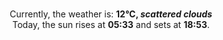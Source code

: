 <p  align="center"><br/>Currently, the weather is: <b> 12°C, <i>scattered clouds</i></b></br>Today, the sun rises at <b>05:33</b> and sets at <b>18:53</b>.</p>